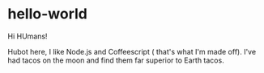 # hello-world

Hi HUmans!

Hubot here, I like Node.js and Coffeescript ( that's what I'm made off).
I've had tacos on the moon and find them far superior to Earth tacos.
